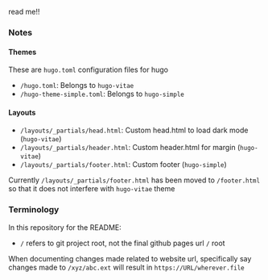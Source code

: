 read me!!

### Notes

#### Themes

These are `hugo.toml` configuration files for hugo

- `/hugo.toml`: Belongs to `hugo-vitae`
- `/hugo-theme-simple.toml`: Belongs to `hugo-simple`

#### Layouts
 - `/layouts/_partials/head.html`: Custom head.html to load dark mode (`hugo-vitae`)
 - `/layouts/_partials/header.html`: Custom header.html for margin (`hugo-vitae`)
 - `/layouts/_partials/footer.html`: Custom footer (`hugo-simple`)

 Currently `/layouts/_partials/footer.html` has been moved to `/footer.html` so that it does
 not interfere with `hugo-vitae` theme

### Terminology

In this repository for the README:

- `/` refers to git project root, not the final github pages url `/` root

When documenting changes made related to website url, specifically say changes made to
`/xyz/abc.ext` will result in `https://URL/wherever.file`
